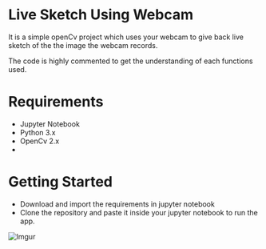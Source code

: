 # Live Sketch Using Webcam

It is a simple openCv project which uses your webcam to give back live sketch of the the image the webcam records.

The code is highly commented to get the understanding of each functions used.

<h1>Requirements</h1>

<ul>
  <li>Jupyter Notebook</li>
  <li>Python 3.x</li>
  <li>OpenCv 2.x<li>
</ul>



<h1>Getting Started</h1>
<ul>
  <li>Download and import the requirements in jupyter notebook</li>
  <li>Clone the repository and paste it inside your jupyter notebook to run the app.</li>
</ul>

![Imgur](https://i.imgur.com/amHZMeK.png)
